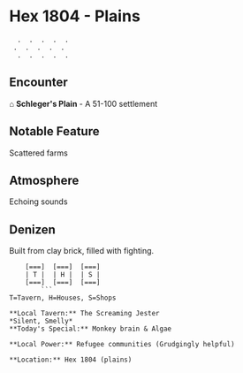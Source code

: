 # Hex 1804 - Plains
```
  .  .  .  .  .
 .  .  .  .  .
  .  .  .  .  .
```

## Encounter

⌂ **Schleger's Plain** - A 51-100 settlement

## Notable Feature

Scattered farms

## Atmosphere

Echoing sounds

## Denizen

Built from clay brick, filled with fighting.

```
    [===]  [===]  [===]
    | T |  | H |  | S |
    [===]  [===]  [===]
        ```
T=Tavern, H=Houses, S=Shops

**Local Tavern:** The Screaming Jester
*Silent, Smelly*
**Today's Special:** Monkey brain & Algae

**Local Power:** Refugee communities (Grudgingly helpful)

**Location:** Hex 1804 (plains)
